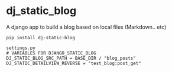 # dj_static_blog
A django app to build a blog based on local files (Markdown.. etc)

```
pip install dj-static-blog
```

```
settings.py
# VARIABLES FOR DJANGO_STATIC_BLOG
DJ_STATIC_BLOG_SRC_PATH = BASE_DIR / "blog_posts"
DJ_STATIC_DETAILVIEW_REVERSE = "test_blog:post_get"

```
